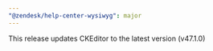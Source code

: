 ```yaml
---
"@zendesk/help-center-wysiwyg": major
---
```


This release updates CKEditor to the latest version (v47.1.0)
